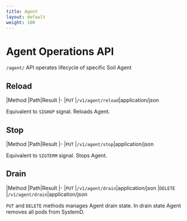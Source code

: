 ```yaml
---
title: Agent
layout: default
weight: 100
---
```


# Agent Operations API

`/agent/` API operates lifecycle of specific Soil Agent 

## Reload

|Method |Path|Result
|-
|`PUT` |`/v1/agent/reload`|application/json

Equivalent to `SIGHUP` signal. Reloads Agent.

## Stop

|Method |Path|Result
|-
|`PUT` |`/v1/agent/stop`|application/json

Equivalent to `SIGTERM` signal. Stops Agent.

## Drain

|Method |Path|Result
|-
|`PUT` |`/v1/agent/drain`|application/json
|`DELETE` |`/v1/agent/drain`|application/json

`PUT` and `DELETE` methods manages Agent drain state. In drain state Agent removes all pods from SystemD.
